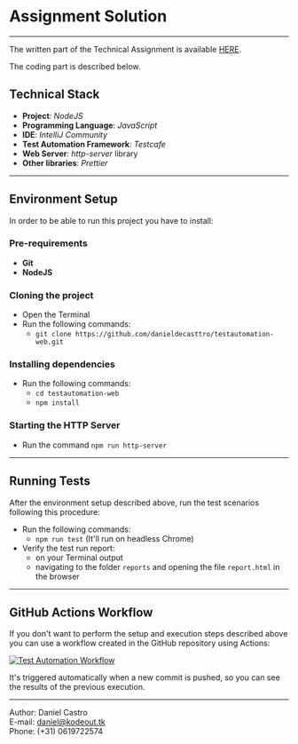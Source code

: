 # **Assignment Solution**

---

The written part of the Technical Assignment is available [HERE](https://docs.google.com/document/d/1jlund0-0aOQ-w86Y-CBkl60mPCtHOZAAULZJ_JsgKKw).

The coding part is described below.

## Technical Stack

- **Project**: _NodeJS_
- **Programming Language**: _JavaScript_
- **IDE**: _IntelliJ Community_
- **Test Automation Framework**: _Testcafe_
- **Web Server**: _http-server_ library
- **Other libraries**: _Prettier_

---

## Environment Setup

In order to be able to run this project you have to install:

### Pre-requirements
- **Git**
- **NodeJS**

### Cloning the project
- Open the Terminal
- Run the following commands:
  - `git clone https://github.com/danieldecasttro/testautomation-web.git`

### Installing dependencies
- Run the following commands:
  - `cd testautomation-web`
  - `npm install`

### Starting the HTTP Server
- Run the command `npm run http-server`

---

## Running Tests

After the environment setup described above, run the test scenarios following this procedure:

- Run the following commands:
  - `npm run test`
    (It'll run on headless Chrome)
- Verify the test run report: 
  - on your Terminal output
  - navigating to the folder `reports` and opening the file `report.html` in the browser

---

## GitHub Actions Workflow

If you don't want to perform the setup and execution steps described above you can use a workflow created in the GitHub repository using Actions:

[![Test Automation Workflow](https://github.com/danieldecasttro/testautomation-web/actions/workflows/testcafe.yml/badge.svg)](https://github.com/danieldecasttro/testautomation-web/actions/workflows/testcafe.yml)

It's triggered automatically when a new commit is pushed, so you can see the results of the previous execution.

---

Author: Daniel Castro<br>
E-mail: [daniel@kodeout.tk](mailto:daniel@kodeout.tk)<br>
Phone: (+31) 0619722574
